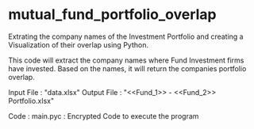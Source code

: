 # mutual_fund_portfolio_overlap
Extrating the company names of the Investment Portfolio and creating a Visualization of their overlap using Python.


This code will extract the company names where Fund Investment firms have invested.
Based on the names, it will return the companies portfolio overlap.

Input File  : "data.xlsx"
Output File  : "<<Fund_1>> - <<Fund_2>> Portfolio.xlsx"

Code : main.pyc  : Encrypted Code to execute the program






